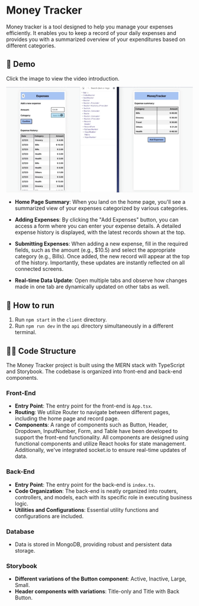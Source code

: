 #  Money Tracker

Money tracker is a tool designed to help you manage your expenses efficiently. It enables you to keep a record of your daily expenses and provides you with a summarized overview of your expenditures based on different categories.


## 📒 Demo

Click the image to view the video introduction.

[![IMAGE ALT TEXT HERE](img.png)](https://www.youtube.com/watch?v=8Z74b9XpRYo)


- **Home Page Summary**: When you land on the home page, you'll see a summarized view of your expenses categorized by various categories.

- **Adding Expenses**: By clicking the "Add Expenses" button, you can access a form where you can enter your expense details. A detailed expense history is displayed, with the latest records shown at the top.

- **Submitting Expenses**: When adding a new expense, fill in the required fields, such as the amount (e.g., $10.5) and select the appropriate category (e.g., Bills). Once added, the new record will appear at the top of the history. Importantly, these updates are instantly reflected on all connected screens.

- **Real-time Data Update**: Open multiple tabs and observe how changes made in one tab are dynamically updated on other tabs as well.

## 🏃 How to run

1. Run `npm start` in the `client` directory.
2. Run `npm run dev` in the `api` directory simultaneously in a different terminal.


## 🧑‍💻 Code Structure

The Money Tracker project is built using the MERN stack with TypeScript and Storybook. The codebase is organized into front-end and back-end components.

### Front-End

- **Entry Point**: The entry point for the front-end is `App.tsx`.
- **Routing**: We utilize Router to navigate between different pages, including the home page and record page.
- **Components**: A range of components such as Button, Header, Dropdown, InputNumber, Form, and Table have been developed to support the front-end functionality. All components are designed using functional components and utilize React hooks for state management. Additionally, we've integrated socket.io to ensure real-time updates of data.

### Back-End

- **Entry Point**: The entry point for the back-end is `index.ts`.
- **Code Organization**: The back-end is neatly organized into routers, controllers, and models, each with its specific role in executing business logic.
- **Utilities and Configurations**: Essential utility functions and configurations are included.

### Database
- Data is stored in MongoDB, providing robust and persistent data storage.

### Storybook

- **Different variations of the Button component**: Active, Inactive, Large, Small.
- **Header components with variations**: Title-only and Title with Back Button.
